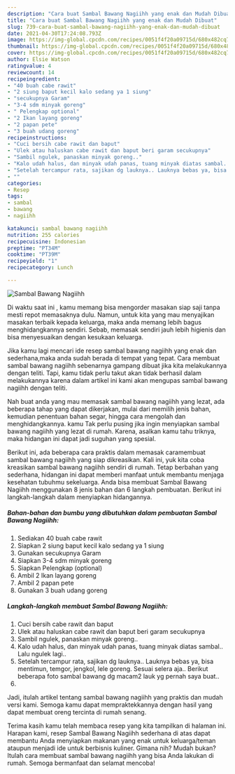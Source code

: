 ```yaml
---
description: "Cara buat Sambal Bawang Nagiihh yang enak dan Mudah Dibuat"
title: "Cara buat Sambal Bawang Nagiihh yang enak dan Mudah Dibuat"
slug: 739-cara-buat-sambal-bawang-nagiihh-yang-enak-dan-mudah-dibuat
date: 2021-04-30T17:24:08.793Z
image: https://img-global.cpcdn.com/recipes/0051f4f20a09715d/680x482cq70/sambal-bawang-nagiihh-foto-resep-utama.jpg
thumbnail: https://img-global.cpcdn.com/recipes/0051f4f20a09715d/680x482cq70/sambal-bawang-nagiihh-foto-resep-utama.jpg
cover: https://img-global.cpcdn.com/recipes/0051f4f20a09715d/680x482cq70/sambal-bawang-nagiihh-foto-resep-utama.jpg
author: Elsie Watson
ratingvalue: 4
reviewcount: 14
recipeingredient:
- "40 buah cabe rawit"
- "2 siung baput kecil kalo sedang ya 1 siung"
- "secukupnya Garam"
- "3-4 sdm minyak goreng"
- " Pelengkap optional"
- "2 Ikan layang goreng"
- "2 papan pete"
- "3 buah udang goreng"
recipeinstructions:
- "Cuci bersih cabe rawit dan baput"
- "Ulek atau haluskan cabe rawit dan baput beri garam secukupnya"
- "Sambil ngulek, panaskan minyak goreng.."
- "Kalo udah halus, dan minyak udah panas, tuang minyak diatas sambal.. Lalu ngulek lagi.."
- "Setelah tercampur rata, sajikan dg lauknya.. Lauknya bebas ya, bisa mentimun, temgor, jengkol, lele goreng. Sesuai selera aja.. Berikut beberapa foto sambal bawang dg macam2 lauk yg pernah saya buat.."
- ""
categories:
- Resep
tags:
- sambal
- bawang
- nagiihh

katakunci: sambal bawang nagiihh 
nutrition: 255 calories
recipecuisine: Indonesian
preptime: "PT34M"
cooktime: "PT39M"
recipeyield: "1"
recipecategory: Lunch

---
```



![Sambal Bawang Nagiihh](https://img-global.cpcdn.com/recipes/0051f4f20a09715d/680x482cq70/sambal-bawang-nagiihh-foto-resep-utama.jpg)

Di waktu  saat ini , kamu memang bisa mengorder masakan siap saji tanpa mesti repot memasaknya dulu. Namun, untuk kita yang mau menyajikan masakan terbaik kepada keluarga, maka anda memang lebih bagus menghidangkannya sendiri. Sebab, memasak sendiri jauh lebih higienis dan bisa menyesuaikan dengan kesukaan keluarga.

Jika kamu lagi mencari ide resep sambal bawang nagiihh yang enak dan sederhana,maka anda sudah berada di tempat yang tepat. Cara membuat sambal bawang nagiihh  sebenarnya gampang dibuat jika kita melakukannya dengan teliti. Tapi, kamu tidak perlu takut akan tidak berhasil dalam melakukannya 
karena dalam artikel ini kami akan mengupas sambal bawang nagiihh dengan teliti.  



Nah buat anda yang mau memasak sambal bawang nagiihh yang lezat, ada beberapa tahap yang dapat dikerjakan, mulai dari memilih jenis bahan, kemudian penentuan bahan segar, hingga cara mengolah dan menghidangkannya. kamu Tak perlu pusing jika ingin menyiapkan sambal bawang nagiihh yang lezat di rumah. Karena, asalkan kamu  tahu triknya, maka hidangan ini dapat jadi suguhan yang spesial.

Berikut ini, ada beberapa cara praktis  dalam memasak caramembuat sambal bawang nagiihh yang siap dikreasikan. Kali ini, yuk kita coba kreasikan sambal bawang nagiihh sendiri di rumah. Tetap berbahan yang sederhana, hidangan ini dapat memberi manfaat untuk membantu menjaga kesehatan tubuhmu sekeluarga. Anda bisa membuat Sambal Bawang Nagiihh menggunakan 8 jenis bahan dan 6 langkah pembuatan. Berikut ini langkah-langkah dalam menyiapkan hidangannya.

<!--inarticleads1-->

##### Bahan-bahan dan bumbu yang dibutuhkan dalam pembuatan Sambal Bawang Nagiihh:

1. Sediakan 40 buah cabe rawit
1. Siapkan 2 siung baput kecil kalo sedang ya 1 siung
1. Gunakan secukupnya Garam
1. Siapkan 3-4 sdm minyak goreng
1. Siapkan  Pelengkap (optional)
1. Ambil 2 Ikan layang goreng
1. Ambil 2 papan pete
1. Gunakan 3 buah udang goreng




<!--inarticleads2-->

##### Langkah-langkah membuat Sambal Bawang Nagiihh:

1. Cuci bersih cabe rawit dan baput
1. Ulek atau haluskan cabe rawit dan baput beri garam secukupnya
1. Sambil ngulek, panaskan minyak goreng..
1. Kalo udah halus, dan minyak udah panas, tuang minyak diatas sambal.. Lalu ngulek lagi..
1. Setelah tercampur rata, sajikan dg lauknya.. Lauknya bebas ya, bisa mentimun, temgor, jengkol, lele goreng. Sesuai selera aja.. Berikut beberapa foto sambal bawang dg macam2 lauk yg pernah saya buat..
1. 




Jadi, itulah artikel tentang  sambal bawang nagiihh  yang praktis dan mudah versi kami. Semoga kamu dapat mempraktekkannya dengan hasil yang dapat membuat oreng tercinta di rumah senang. 

Terima kasih kamu telah membaca resep yang kita tampilkan di halaman ini. Harapan kami, resep  Sambal Bawang Nagiihh sederhana di atas dapat membantu Anda menyiapkan makanan yang enak untuk keluarga/teman ataupun menjadi ide untuk berbisnis kuliner. Gimana nih? Mudah bukan? Itulah cara membuat sambal bawang nagiihh yang bisa Anda lakukan di rumah. Semoga bermanfaat dan selamat mencoba!

